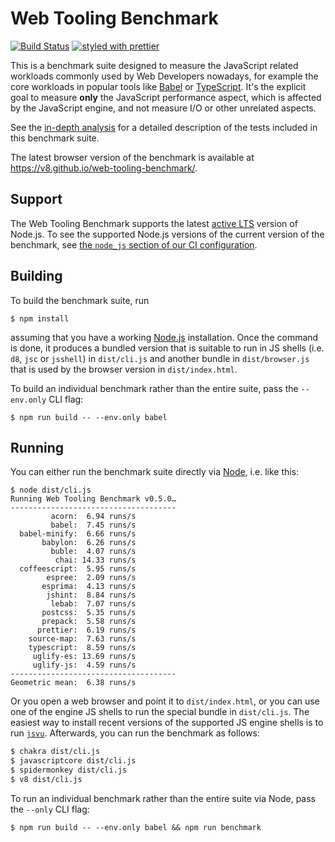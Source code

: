 # Web Tooling Benchmark

[![Build Status](https://travis-ci.org/v8/web-tooling-benchmark.svg?branch=master)](https://travis-ci.org/v8/web-tooling-benchmark) [![styled with prettier](https://img.shields.io/badge/styled_with-prettier-ff69b4.svg)](https://github.com/prettier/prettier)

This is a benchmark suite designed to measure the JavaScript related
workloads commonly used by Web Developers nowadays, for example the
core workloads in popular tools like [Babel](https://github.com/babel/babel)
or [TypeScript](https://github.com/Microsoft/TypeScript). It's the
explicit goal to measure **only** the JavaScript performance aspect,
which is affected by the JavaScript engine, and not measure I/O or
other unrelated aspects.

See the [in-depth
analysis](https://github.com/v8/web-tooling-benchmark/blob/master/docs/in-depth.md)
for a detailed description of the tests included in this benchmark suite.

The latest browser version of the benchmark is available at <https://v8.github.io/web-tooling-benchmark/>.

## Support

The Web Tooling Benchmark supports the latest [active LTS](https://github.com/nodejs/Release#release-schedule) version of Node.js. To see the supported Node.js versions of the current version of the benchmark, see [the `node_js` section of our CI configuration](https://github.com/v8/web-tooling-benchmark/blob/master/.travis.yml).

## Building

To build the benchmark suite, run

```
$ npm install
```

assuming that you have a working [Node.js](https://nodejs.org) installation. Once
the command is done, it produces a bundled version that is suitable to run in
JS shells (i.e. `d8`, `jsc` or `jsshell`) in `dist/cli.js` and another bundle
in `dist/browser.js` that is used by the browser version in `dist/index.html`.

To build an individual benchmark rather than the entire suite, pass the `--env.only`
CLI flag:

```
$ npm run build -- --env.only babel
```

## Running

You can either run the benchmark suite directly via [Node](https://nodejs.org/),
i.e. like this:

```
$ node dist/cli.js
Running Web Tooling Benchmark v0.5.0…
-------------------------------------
         acorn:  6.94 runs/s
         babel:  7.45 runs/s
  babel-minify:  6.66 runs/s
       babylon:  6.26 runs/s
         buble:  4.07 runs/s
          chai: 14.33 runs/s
  coffeescript:  5.95 runs/s
        espree:  2.09 runs/s
       esprima:  4.13 runs/s
        jshint:  8.84 runs/s
         lebab:  7.07 runs/s
       postcss:  5.35 runs/s
       prepack:  5.58 runs/s
      prettier:  6.19 runs/s
    source-map:  7.63 runs/s
    typescript:  8.59 runs/s
     uglify-es: 13.69 runs/s
     uglify-js:  4.59 runs/s
-------------------------------------
Geometric mean:  6.38 runs/s
```

Or you open a web browser and point it to `dist/index.html`, or you can use one
of the engine JS shells to run the special bundle in `dist/cli.js`. The easiest
way to install recent versions of the supported JS engine shells is to run
[`jsvu`](https://github.com/GoogleChromeLabs/jsvu). Afterwards, you can run the
benchmark as follows:

```sh
$ chakra dist/cli.js
$ javascriptcore dist/cli.js
$ spidermonkey dist/cli.js
$ v8 dist/cli.js
```

To run an individual benchmark rather than the entire suite via Node, pass the
`--only` CLI flag:

```
$ npm run build -- --env.only babel && npm run benchmark
```
